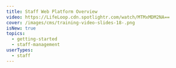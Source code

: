 ```yaml
---
title: Staff Web Platform Overview
video: https://LifeLoop.cdn.spotlightr.com/watch/MTMxMDM2NA==
cover: /images/cms/training-video-slides-18-.png
isNew: true
topics:
  - getting-started
  - staff-management
userTypes:
  - staff
---
```

